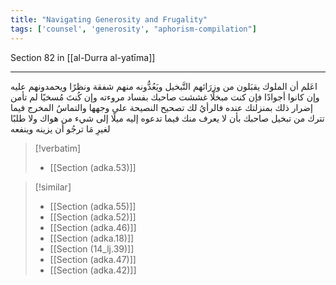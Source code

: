 ```yaml
---
title: "Navigating Generosity and Frugality"
tags: ['counsel', 'generosity', "aphorism-compilation"]
---
```


 Section 82 in [[al-Durra al-yatīma]]

---
اعَلم أن الملوك يقبَلون من وزرَائهم التَّبخيل ويَعُدُّونه منهم شفقة ونظرًا ويحمدونهم عليه وإن كانوا أجوادًا فإن كنت مبخلًا غششت صاحبك بفساد مروءته وإن كُنتَ مُسخيًا لم تأمن إضرار ذلك بمنزلتك عنده فالرأيُ لك تصحيح النصيحة على وجهها والتماسُ المخرج فيما تترك من تبخيل صاحبك بأن لا يعرف منك فيما تدعوه إليه ميلًا إلى شيء من هواك ولا طلبًا لغيرِ مَا ترجُو أن يزينه وينفعه

> [!verbatim]
> - [[Section (adka.53)]]

> [!similar]
> - [[Section (adka.55)]]
> - [[Section (adka.52)]]
> - [[Section (adka.46)]]
> - [[Section (adka.18)]]
> - [[Section (14_lj.39)]]
> - [[Section (adka.47)]]
> - [[Section (adka.42)]]
